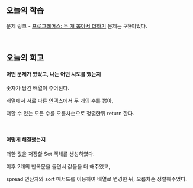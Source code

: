 ## 오늘의 학습
문제 링크 - [프로그래머스: 두 개 뽑아서 더하기](https://school.programmers.co.kr/learn/courses/30/lessons/68644)
문제는 `구현`이었다.

<br />

## 오늘의 회고
#### 어떤 문제가 있었고, 나는 어떤 시도를 했는지
숫자가 담긴 배열이 주어진다.

배열에서 서로 다른 인덱스에서 두 개의 수를 뽑아, 

더할 수 있는 모든 수를 오름차순으로 정렬한뒤 return 한다.

<br />

#### 어떻게 해결했는지
더한 값을 저장할 Set 객체를 생성하였다.

이후 2개의 반복문을 돌면서 값들을 더 해주었고,

spread 연산자와 sort 매서드를 이용하여 배열로 변경한 뒤, 오름차순 정렬해주었다.
